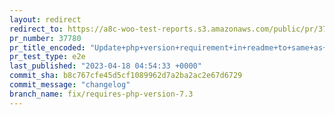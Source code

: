 ```yaml
---
layout: redirect
redirect_to: https://a8c-woo-test-reports.s3.amazonaws.com/public/pr/37780/e2e/index.html
pr_number: 37780
pr_title_encoded: "Update+php+version+requirement+in+readme+to+same+as+main+file%2C+7.3"
pr_test_type: e2e
last_published: "2023-04-18 04:54:33 +0000"
commit_sha: b8c767cfe45d5cf1089962d7a2ba2ac2e67d6729
commit_message: "changelog"
branch_name: fix/requires-php-version-7.3
---
```

